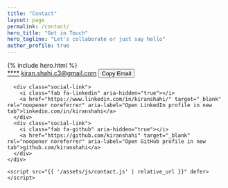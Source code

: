```yaml
---
title: "Contact"
layout: page
permalink: /contact/
hero_title: "Get in Touch"
hero_tagline: "Let's collaborate or just say hello"
author_profile: true
---
```

<div class="contact-hero">
  <div class="contact-hero__text">
    {% include hero.html %}
  </div>
  <div class="contact-hero__content">
    <div class="contact-section">
      <div class="contact-item">
        <span class="contact-icon"><i class="fas fa-envelope"></i></span>
        <a id="email-address"
           class="contact-link"
           href="mailto:kiran.shahi.c3@gmail.com"
           aria-label="Email kiran.shahi.c3@gmail.com"
           data-email="kiran.shahi.c3@gmail.com">****</a>
        <noscript>
          <a class="contact-link"
             href="mailto:kiran.shahi.c3@gmail.com"
             aria-label="Email kiran.shahi.c3@gmail.com">kiran.shahi.c3@gmail.com</a>
        </noscript>
        <button id="copy-email" class="copy-email-btn" aria-label="Copy email address">Copy Email</button>
        <span id="copy-feedback" class="copy-feedback" aria-live="polite"></span>
      </div>

      <div class="social-link">
        <i class="fab fa-linkedin" aria-hidden="true"></i>
        <a href="https://www.linkedin.com/in/kiranshahi/" target="_blank" rel="noopener noreferrer" aria-label="Open LinkedIn profile in new tab">linkedin.com/in/kiranshahi</a>
      </div>
      <div class="social-link">
        <i class="fab fa-github" aria-hidden="true"></i>
        <a href="https://github.com/kiranshahi" target="_blank" rel="noopener noreferrer" aria-label="Open GitHub profile in new tab">github.com/kiranshahi</a>
      </div>
    </div>

    <script src="{{ '/assets/js/contact.js' | relative_url }}" defer></script>
  </div>
</div>
